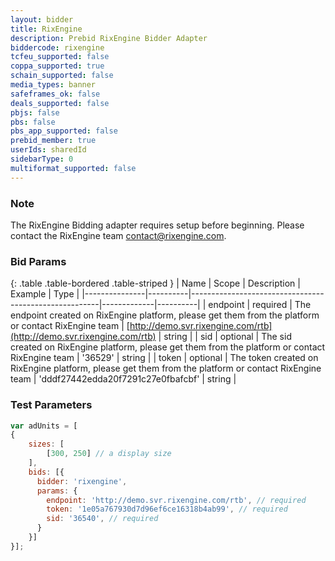 ```yaml
---
layout: bidder
title: RixEngine
description: Prebid RixEngine Bidder Adapter
biddercode: rixengine
tcfeu_supported: false
coppa_supported: true
schain_supported: false
media_types: banner
safeframes_ok: false
deals_supported: false
pbjs: false
pbs: false
pbs_app_supported: false
prebid_member: true
userIds: sharedId
sidebarType: 0
multiformat_supported: false
---
```


### Note

The RixEngine Bidding adapter requires setup before beginning. Please contact the RixEngine team <contact@rixengine.com>.

### Bid Params
{: .table .table-bordered .table-striped }
| Name          | Scope    | Description                                           | Example     | Type     |
|---------------|----------|-------------------------------------------------------|-------------|----------|
| endpoint         | required |  The endpoint created on RixEngine platform, please get them from the platform or contact RixEngine team    | [http://demo.svr.rixengine.com/rtb](http://demo.svr.rixengine.com/rtb) | string   |
| sid         | optional | The sid created on RixEngine platform, please get them from the platform or contact RixEngine team | '36529'   | string   |
| token   | optional | The token created on RixEngine platform, please get them from the platform or contact RixEngine team | 'dddf27442edda20f7291c27e0fbafcbf' | string   |

### Test Parameters

```javascript
var adUnits = [
{
    sizes: [
        [300, 250] // a display size
    ],     
    bids: [{
      bidder: 'rixengine',
      params: {
        endpoint: 'http://demo.svr.rixengine.com/rtb', // required
        token: '1e05a767930d7d96ef6ce16318b4ab99', // required
        sid: '36540', // required
      }
    }]
}];
```
